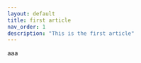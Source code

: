 ```yaml
---
layout: default
title: first article
nav_order: 1
description: "This is the first article"
---
```


aaa
